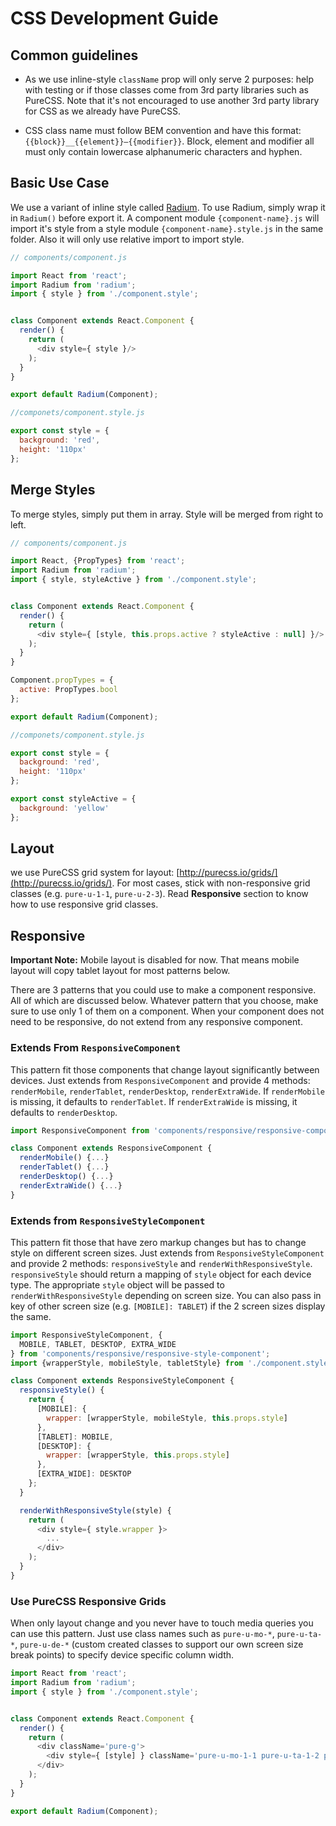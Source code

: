 # CSS Development Guide

## Common guidelines

- As we use inline-style `className` prop will only serve 2 purposes: help with testing or if those classes come from 3rd party libraries such as PureCSS. Note that it's not encouraged to use another 3rd party library for CSS as we already have PureCSS.

- CSS class name must follow BEM convention and have this format: `{{block}}__{{element}}—{{modifier}}`. Block, element and modifier all must only contain lowercase alphanumeric characters and hyphen.

## Basic Use Case

We use a variant of inline style called [Radium](https://github.com/FormidableLabs/radium). To use Radium, simply wrap it in `Radium()` before export it. A component module `{component-name}.js` will import it's style from a style module `{component-name}.style.js` in the same folder. Also it will only use relative import to import style.

```javascript
// components/component.js

import React from 'react';
import Radium from 'radium';
import { style } from './component.style';


class Component extends React.Component {
  render() {
    return (
      <div style={ style }/>
    );
  }
}

export default Radium(Component);
```

```javascript
//componets/component.style.js

export const style = {
  background: 'red',
  height: '110px'
};
```

## Merge Styles

To merge styles, simply put them in array. Style will be merged from right to left.

```javascript
// components/component.js

import React, {PropTypes} from 'react';
import Radium from 'radium';
import { style, styleActive } from './component.style';


class Component extends React.Component {
  render() {
    return (
      <div style={ [style, this.props.active ? styleActive : null] }/>
    );
  }
}

Component.propTypes = {
  active: PropTypes.bool
};

export default Radium(Component);
```

```javascript
//componets/component.style.js

export const style = {
  background: 'red',
  height: '110px'
};

export const styleActive = {
  background: 'yellow'
};
```

## Layout

we use PureCSS grid system for layout: [http://purecss.io/grids/](http://purecss.io/grids/). For most cases, stick with non-responsive grid classes (e.g. `pure-u-1-1`, `pure-u-2-3`). Read **Responsive** section to know how to use responsive grid classes.

## Responsive

**Important Note:** Mobile layout is disabled for now. That means mobile layout will copy tablet layout for most patterns below.

There are 3 patterns that you could use to make a component responsive. All of which are discussed below. Whatever pattern that you choose, make sure to use only 1 of them on a component. When your component does not need to be responsive, do not extend from any responsive component.

### Extends From `ResponsiveComponent`

This pattern fit those components that change layout significantly between devices. Just extends from `ResponsiveComponent` and provide 4 methods: `renderMobile`, `renderTablet`, `renderDesktop`, `renderExtraWide`. If `renderMobile` is missing, it defaults to `renderTablet`. If `renderExtraWide` is missing, it defaults to `renderDesktop`.

```javascript
import ResponsiveComponent from 'components/responsive/responsive-component';

class Component extends ResponsiveComponent {
  renderMobile() {...}
  renderTablet() {...}
  renderDesktop() {...}
  renderExtraWide() {...}
}
```

### Extends from `ResponsiveStyleComponent`

This pattern fit those that have zero markup changes but has to change style on different screen sizes. Just extends from `ResponsiveStyleComponent` and provide 2 methods: `responsiveStyle` and `renderWithResponsiveStyle`. `responsiveStyle` should return a mapping of `style` object for each device type. The appropriate `style` object will be passed to `renderWithResponsiveStyle` depending on screen size. You can also pass in key of other screen size (e.g. `[MOBILE]: TABLET`) if the 2 screen sizes display the same.

```javascript
import ResponsiveStyleComponent, {
  MOBILE, TABLET, DESKTOP, EXTRA_WIDE
} from 'components/responsive/responsive-style-component';
import {wrapperStyle, mobileStyle, tabletStyle} from './component.style.js';

class Component extends ResponsiveStyleComponent {
  responsiveStyle() {
    return {
      [MOBILE]: {
        wrapper: [wrapperStyle, mobileStyle, this.props.style]
      },
      [TABLET]: MOBILE,
      [DESKTOP]: {
        wrapper: [wrapperStyle, this.props.style]
      },
      [EXTRA_WIDE]: DESKTOP
    };
  }

  renderWithResponsiveStyle(style) {
    return (
      <div style={ style.wrapper }>
        ...
      </div>
    );
  }
}
```

### Use PureCSS Responsive Grids

When only layout change and you never have to touch media queries you can use this pattern. Just use class names such as `pure-u-mo-*`, `pure-u-ta-*`, `pure-u-de-*` (custom created classes to support our own screen size break points) to specify device specific column width.

```javascript
import React from 'react';
import Radium from 'radium';
import { style } from './component.style';


class Component extends React.Component {
  render() {
    return (
      <div className='pure-g'>
        <div style={ [style] } className='pure-u-mo-1-1 pure-u-ta-1-2 pure-u-de-1-3'/>
      </div>
    );
  }
}

export default Radium(Component);
```
